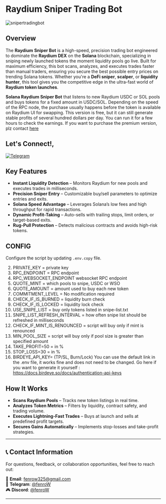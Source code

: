 # Raydium Sniper Trading Bot
![snipertradingbot](https://github.com/user-attachments/assets/050c38a1-dc6e-4216-8826-5aa9c400411a)

## Overview

The **Raydium** **Sniper Bot** is a high-speed, precision trading bot engineered to dominate the **Raydium DEX** on the **Solana** blockchain, specializing in sniping newly launched tokens the moment liquidity pools go live. Built for maximum efficiency, this bot scans, analyzes, and executes trades faster than manual traders, ensuring you secure the best possible entry prices on trending Solana tokens. Whether you're a **DeFi sniper**, **scalper**, or **liquidity hunter**, this tool gives you the competitive edge in the ultra-fast world of **Raydium token launches**.



**Solana Raydium Sniper Bot** that listens to new Raydium USDC or SOL pools and buys tokens for a fixed amount in USDC/SOL. Depending on the speed of the RPC node, the purchase usually happens before the token is available on Raydium UI for swapping. This version is free, but it can still generate stable profits of several hundred dollars per day. You can run it for a few hours to check the earnings. If you want to purchase the premium version, plz contact [here](https://t.me/fenrow)

## Let's Connect!,
<a href="https://t.me/andrisol" target="_blank">
  <img src="https://img.shields.io/badge/Telegram-2CA5E0?style=for-the-badge&logo=telegram&logoColor=white" alt="Telegram">
</a>

## Key Features

- **Instant Liquidity Detection** – Monitors Raydium for new pools and executes trades in milliseconds.
- **Precision Sniper Entry** – Customizable buy/sell parameters to optimize entries and exits.
- **Solana Speed Advantage** – Leverages Solana’s low fees and high throughput for rapid transactions.
- **Dynamic Profit-Taking** – Auto-sells with trailing stops, limit orders, or target-based exits.
- **Rug-Pull Protection** – Detects malicious contracts and avoids high-risk tokens.

## CONFIG
Configure the script by updating `.env.copy` file.

2. PRIVATE_KEY = private key
3. RPC_ENDPOINT = RPC endpoint
4. RPC_WEBSOCKET_ENDPOINT websocket RPC endpoint
5. QUOTE_MINT = which pools to snipe, USDC or WSO
6. QUOTE_AMOUNT = amount used to buy each new token
7. COMMITMENT_LEVEL = No modification required
8. CHECK_IF_IS_BURNED = liquidity burn check
9. CHECK_IF_IS_LOCKED = liquidity lock check
10. USE_SNIPE_LIST = buy only tokens listed in snipe-list.txt
11. SNIPE_LIST_REFRESH_INTERVAL = how often snipe list should be refreshed in milliseconds
12. CHECK_IF_MINT_IS_RENOUNCED = script will buy only if mint is renounced
13. MIN_POOL_SIZE = script will buy only if pool size is greater than specified amount
14. TAKE_PROFIT=50 = in %
15. STOP_LOSS=30 = in %
16. BIRDEYE_API_KEY= (TP/SL, Burn/Lock) You can use the default link in the .env file, it works fine and does not need to be changed. Go here if you want to generate it yourself : https://docs.birdeye.so/docs/authentication-api-keys

## How It Works

- **Scans Raydium Pools** – Tracks new token listings in real time.
- **Analyzes Token Metrics** – Filters by liquidity, contract safety, and trading volume.
- **Executes Lightning-Fast Trades** – Buys at launch and sells at predefined profit targets.
- **Secures Gains Automatically** – Implements stop-losses and take-profit strategies.

---

## 📞 Contact Information
For questions, feedback, or collaboration opportunities, feel free to reach out:

<div align="left">

📧 **Email**: [fenrow325@gmail.com](mailto:fenrow325@gmail.com)  
📱 **Telegram**: [@fenroW](https://t.me/fenrow)  
🎮 **Discord**: [@fenroW](https://discord.com/users/fenrow_325)  

</div>

---
  

